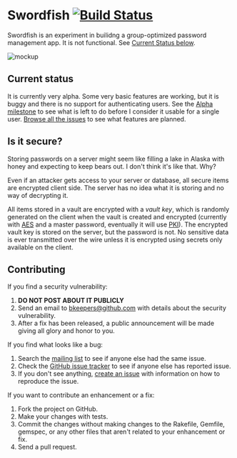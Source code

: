 # Swordfish [![Build Status](https://secure.travis-ci.org/github/swordfish.png)](http://travis-ci.org/github/swordfish)

Swordfish is an experiment in builidng a group-optimized password management app. It is not functional. See [Current Status below](#current-status).

![mockup](http://cl.ly/image/1R1Q0U3i1X19/content)

## Current status

It is currently very alpha. Some very basic features are working, but it is buggy and there is no support for authenticating users. See the [Alpha milestone](https://github.com/github/swordfish/issues?milestone=1&state=open) to see what is left to do before I consider it usable for a single user. [Browse all the issues](https://github.com/github/swordfish/issues?milestone=) to see what features are planned.

## Is it secure?

Storing passwords on a server might seem like filling a lake in Alaska with honey and expecting to keep bears out. I don't think it's like that. Why?

Even if an attacker gets access to your server or database, all secure items are encrypted client side. The server has no idea what it is storing and no way of decrypting it.

All items stored in a vault are encrypted with a *vault key*, which is randomly generated on the client when the vault is created and encrypted (currently with [AES](http://code.google.com/p/crypto-js/#AES) and a master password, eventually it will use [PKI](#12)). The encrypted vault key is stored on the server, but the password is not. No sensitive data is ever transmitted over the wire unless it is encrypted using secrets only available on the client.

## Contributing

If you find a security vulnerability:

1. **DO NOT POST ABOUT IT PUBLICLY**
2. Send an email to bkeepers@github.com with details about the security vulnerability.
3. After a fix has been released, a public announcement will be made giving all glory and honor to you.

If you find what looks like a bug:

1. Search the [mailing list](https://groups.google.com/group/swordfishapp) to see if anyone else had the same issue.
2. Check the [GitHub issue tracker](https://github.com/github/swordfish/issues) to see if anyone else has reported issue.
3. If you don't see anything, [create an issue](https://github.com/github/swordfish/issues/new) with information on how to reproduce the issue.

If you want to contribute an enhancement or a fix:

1. Fork the project on GitHub.
2. Make your changes with tests.
3. Commit the changes without making changes to the Rakefile, Gemfile, gemspec, or any other files that aren't related to your enhancement or fix.
4. Send a pull request.